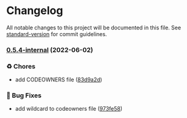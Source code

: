 # Changelog

All notable changes to this project will be documented in this file. See [standard-version](https://github.com/conventional-changelog/standard-version) for commit guidelines.

### [0.5.4-internal](https://github.com/KL-Engineering/kidsloop-canvas/branches/compare/v0.5.4-internal%0Dv0.5.4) (2022-06-02)


### ♻️ Chores

* add CODEOWNERS file ([83d9a2d](https://github.com/KL-Engineering/kidsloop-canvas/commits/83d9a2d44b624ace2543f847e096c50182187532))


### 🐛 Bug Fixes

* add wildcard to codeowners file ([973fe58](https://github.com/KL-Engineering/kidsloop-canvas/commits/973fe587d69714dd72815f65b481ebf653ba22b3))
